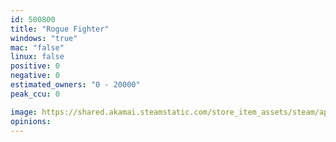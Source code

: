 ```yaml
---
id: 500800
title: "Rogue Fighter"
windows: "true"
mac: "false"
linux: false
positive: 0
negative: 0
estimated_owners: "0 - 20000"
peak_ccu: 0

image: https://shared.akamai.steamstatic.com/store_item_assets/steam/apps/500800/header.jpg?t=1513649584
opinions:
---
```

